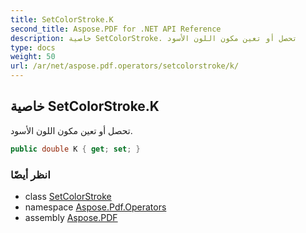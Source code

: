 ```yaml
---
title: SetColorStroke.K
second_title: Aspose.PDF for .NET API Reference
description: خاصية SetColorStroke. تحصل أو تعين مكون اللون الأسود
type: docs
weight: 50
url: /ar/net/aspose.pdf.operators/setcolorstroke/k/
---
```

## خاصية SetColorStroke.K

تحصل أو تعين مكون اللون الأسود.

```csharp
public double K { get; set; }
```

### انظر أيضًا

* class [SetColorStroke](../)
* namespace [Aspose.Pdf.Operators](../../../aspose.pdf.operators/)
* assembly [Aspose.PDF](../../../)